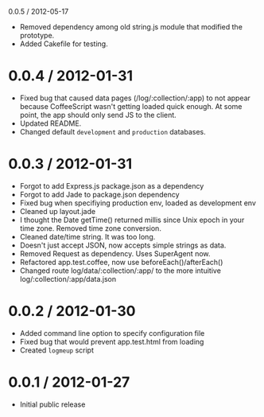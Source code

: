 0.0.5 / 2012-05-17
* Removed dependency among old string.js module that modified the prototype.
* Added Cakefile for testing.

0.0.4 / 2012-01-31
==================

* Fixed bug that caused data pages (/log/:collection/:app) to not appear because CoffeeScript wasn't getting loaded quick enough. At some point, the app should only send JS to the client.
* Updated README.
* Changed default `development` and `production` databases.

0.0.3 / 2012-01-31
==================

* Forgot to add Express.js package.json as a dependency
* Forgot to add Jade to package.json dependency
* Fixed bug when specifiying production env, loaded as development env
* Cleaned up layout.jade
* I thought the Date getTime() returned millis since Unix epoch in your time zone. Removed time zone conversion.
* Cleaned date/time string. It was too long.
* Doesn't just accept JSON, now accepts simple strings as data. 
* Removed Request as dependency. Uses SuperAgent now.
* Refactored app.test.coffee, now use beforeEach()/afterEach()
* Changed route log/data/:collection/:app/ to the more intuitive log/:collection/:app/data.json

0.0.2 / 2012-01-30
==================

* Added command line option to specify configuration file
* Fixed bug that would prevent app.test.html from loading
* Created `logmeup` script

0.0.1 / 2012-01-27
==================

* Initial public release